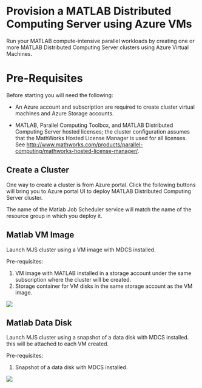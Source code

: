 # Provision a MATLAB Distributed Computing Server using Azure VMs

Run your MATLAB compute-intensive parallel workloads by creating one or more MATLAB Distributed Computing Server clusters using Azure Virtual Machines.

# Pre-Requisites

Before starting you will need the following:

- An Azure account and subscription are required to create cluster virtual machines
and Azure Storage accounts.

- MATLAB, Parallel Computing Toolbox, and MATLAB Distributed Computing Server hosted licenses; the cluster
configuration assumes that the MathWorks Hosted License Manager is used for
    all licenses. See http://www.mathworks.com/products/parallel-computing/mathworks-hosted-license-manager/.

## Create a Cluster

One way to create a cluster is from Azure portal. Click the following buttons will bring you to Azure portal UI to deploy MATLAB Distributed Computing Server cluster.

The name of the Matlab Job Scheduler service will match the name of the resource group in which you deploy it.

## Matlab VM Image

Launch MJS cluster using a VM image with MDCS installed.

Pre-requisites:  
1. VM image with MATLAB installed in a storage account under the same subscription where the cluster will be created.
2. Storage container for VM disks in the same storage account as the VM image.
                
<a href="https://portal.azure.com/#create/Microsoft.Template/uri/https%3A%2F%2Fraw.githubusercontent.com%2Funiv2218%2Fazure-mjs-scripts%2Fmaster%2Fazuredeploy.json" target="_blank">
    <img src="http://azuredeploy.net/deploybutton.png"/>
</a>

## Matlab Data Disk

Launch MJS cluster using a snapshot of a data disk with MDCS installed. this will be attached to each VM created.

Pre-requisites:  
1. Snapshot of a data disk with MDCS installed.

<a href="https://portal.azure.com/#create/Microsoft.Template/uri/https%3A%2F%2Fraw.githubusercontent.com%2Funiv2218%2Fazure-mjs-scripts%2Fmaster%2Fmjs-matlabdisk.json" target="_blank">
    <img src="http://azuredeploy.net/deploybutton.png"/>
</a>
